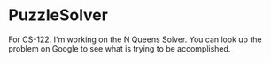 # PuzzleSolver
For CS-122.
I'm working on the N Queens Solver. You can look up the problem on Google to see what is trying to be accomplished.
